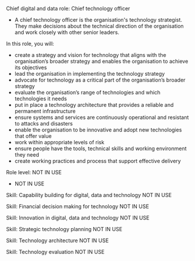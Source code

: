 Chief digital and data role: Chief technology officer
- A chief technology officer is the organisation's technology strategist. They make decisions about the technical direction of the organisation and work closely with other senior leaders.

In this role, you will:
- create a strategy and vision for technology that aligns with the organisation’s broader strategy and enables the organisation to achieve its objectives
- lead the organisation in implementing the technology strategy
- advocate for technology as a critical part of the organisation’s broader strategy
- evaluate the organisation’s range of technologies and which technologies it needs
- put in place a technology architecture that provides a reliable and permanent infrastructure
- ensure systems and services are continuously operational and resistant to attacks and disasters
- enable the organisation to be innovative and adopt new technologies that offer value
- work within appropriate levels of risk
- ensure people have the tools, technical skills and working environment they need
- create working practices and process that support effective delivery

Role level: NOT IN USE
- NOT IN USE

Skill: Capability building for digital, data and technology
NOT IN USE

Skill: Financial decision making for technology
NOT IN USE

Skill: Innovation in digital, data and technology
NOT IN USE

Skill: Strategic technology planning
NOT IN USE

Skill: Technology architecture
NOT IN USE

Skill: Technology evaluation
NOT IN USE